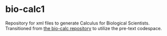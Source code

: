 # bio-calc1
Repository for xml files to generate Calculus for Biological Scientists. Transitioned from [the bio-calc repository](https://github.com/jshriner6/bio-calc) to utilize the pre-text codespace.